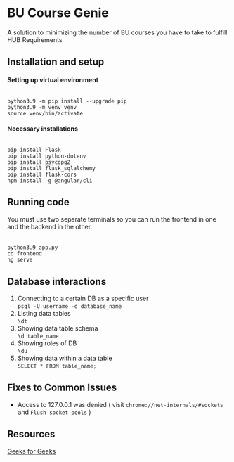 # BU Course Genie

A solution to minimizing the number of BU courses you have to take to fulfill HUB Requirements

## Installation and setup

#### Setting up virtual environment

######

    python3.9 -m pip install --upgrade pip
    python3.9 -m venv venv
    source venv/bin/activate

#### Necessary installations

######

    pip install Flask
    pip install python-dotenv
    pip install psycopg2
    pip install flask_sqlalchemy
    pip install flask-cors
    npm install -g @angular/cli

## Running code

You must use two separate terminals so you can run the frontend in one and the backend in the other.

######

    python3.9 app.py
    cd frontend
    ng serve

## Database interactions

1. Connecting to a certain DB as a specific user <br/>
   `psql -U username -d database_name`
2. Listing data tables <br/>
   `\dt`
3. Showing data table schema <br/>
   `\d table_name`
4. Showing roles of DB <br/>
   `\du`
5. Showing data within a data table <br/>
   `SELECT * FROM table_name;`

## Fixes to Common Issues

- Access to 127.0.0.1 was denied ( visit `chrome://net-internals/#sockets` and `Flush socket pools` )

## Resources

[Geeks for Geeks](https://www.geeksforgeeks.org/flask-creating-first-simple-application/) <br/>
